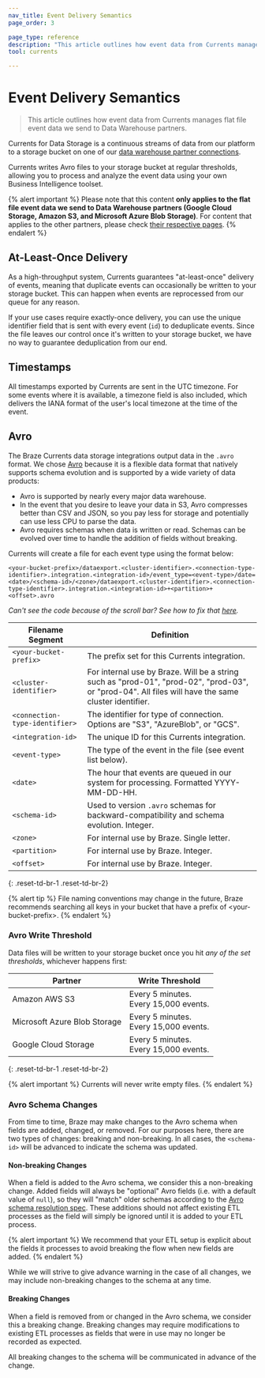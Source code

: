 ```yaml
---
nav_title: Event Delivery Semantics
page_order: 3

page_type: reference
description: "This article outlines how event data from Currents manages flat file event data we send to Data Warehouse partners."
tool: currents

---
```


# Event Delivery Semantics

> This article outlines how event data from Currents manages flat file event data we send to Data Warehouse partners.

Currents for Data Storage is a continuous streams of data from our platform to a storage bucket on one of our [data warehouse partner connections]({{site.baseurl}}/user_guide/data_and_analytics/braze_currents/available_partners/).

Currents writes Avro files to your storage bucket at regular thresholds, allowing you to process and analyze the event data using your own Business Intelligence toolset.

{% alert important %}
Please note that this content **only applies to the flat file event data we send to Data Warehouse partners (Google Cloud Storage, Amazon S3, and Microsoft Azure Blob Storage)**. For content that applies to the other partners, please check [their respective pages]({{site.baseurl}}/user_guide/data_and_analytics/braze_currents/available_partners/).
{% endalert %}


## At-Least-Once Delivery

As a high-throughput system, Currents guarantees "at-least-once" delivery of events, meaning that duplicate events can occasionally be written to your storage bucket. This can happen when events are reprocessed from our queue for any reason.

If your use cases require exactly-once delivery, you can use the unique identifier field that is sent with every event (`id`) to deduplicate events. Since the file leaves our control once it's written to your storage bucket, we have no way to guarantee deduplication from our end.

## Timestamps

All timestamps exported by Currents are sent in the UTC timezone. For some events where it is available, a timezone field is also included, which delivers the IANA format of the user's local timezone at the time of the event.

## Avro

The Braze Currents data storage integrations output data in the `.avro` format. We chose [Avro](https://avro.apache.org/) because it is a flexible data format that natively supports schema evolution and is supported by a wide variety of data products:

-   Avro is supported by nearly every major data warehouse.
-   In the event that you desire to leave your data in S3, Avro compresses better than CSV and JSON, so you pay less for storage and potentially can use less CPU to parse the data.
-   Avro requires schemas when data is written or read. Schemas can be evolved over time to handle the addition of fields without breaking.

Currents will create a file for each event type using the format below:

```
<your-bucket-prefix>/dataexport.<cluster-identifier>.<connection-type-identifier>.integration.<integration-id>/event_type=<event-type>/date=<date>/<schema-id>/<zone>/dataexport.<cluster-identifier>.<connection-type-identifier>.integration.<integration-id>+<partition>+<offset>.avro
```

_Can't see the code because of the scroll bar? See how to fix that [here]({{site.baseurl}}/help/help_articles/docs/scroll_bar_overlap/)._

|Filename Segment |Definition|
|---|---|
| `<your-bucket-prefix>` | The prefix set for this Currents integration. |
| `<cluster-identifier>` | For internal use by Braze. Will be a string such as "prod-01", "prod-02", "prod-03", or "prod-04". All files will have the same cluster identifier.|
| `<connection-type-identifier>` | The identifier for type of connection. Options are "S3", "AzureBlob", or "GCS". |
| `<integration-id>` | The unique ID for this Currents integration. |
| `<event-type>` | The type of the event in the file (see event list below). |
| `<date>` | The hour that events are queued in our system for processing. Formatted YYYY-MM-DD-HH. |
| `<schema-id>` | Used to version `.avro` schemas for backward-compatibility and schema evolution. Integer. |
| `<zone>` | For internal use by Braze. Single letter. |
| `<partition>` | For internal use by Braze. Integer. |
| `<offset>`| For internal use by Braze. Integer. |
{: .reset-td-br-1 .reset-td-br-2}

{% alert tip %}
File naming conventions may change in the future, Braze recommends searching all keys in your bucket that have a prefix of &lt;your-bucket-prefix&gt;.
{% endalert %}

### Avro Write Threshold

Data files will be written to your storage bucket once you hit _any of the set thresholds_, whichever happens first:

| Partner | Write Threshold |
|---|---|
| Amazon AWS S3 | Every 5 minutes. <br> Every 15,000 events. |
| Microsoft Azure Blob Storage | Every 5 minutes. <br> Every 15,000 events. |
| Google Cloud Storage | Every 5 minutes. <br> Every 15,000 events. |
{: .reset-td-br-1 .reset-td-br-2}

{% alert important %}
Currents will never write empty files.
{% endalert %}

### Avro Schema Changes

From time to time, Braze may make changes to the Avro schema when fields are added, changed, or removed. For our purposes here, there are two types of changes: breaking and non-breaking. In all cases, the `<schema-id>` will be advanced to indicate the schema was updated.

#### Non-breaking Changes

When a field is added to the Avro schema, we consider this a non-breaking change. Added fields will always be "optional" Avro fields (i.e. with a default value of `null`), so they will "match" older schemas according to the [Avro schema resolution spec](http://avro.apache.org/docs/current/spec.html#schema+resolution). These additions should not affect existing ETL processes as the field will simply be ignored until it is added to your ETL process. 

{% alert important %}
We recommend that your ETL setup is explicit about the fields it processes to avoid breaking the flow when new fields are added.
{% endalert %}

While we will strive to give advance warning in the case of all changes, we may include non-breaking changes to the schema at any time.

#### Breaking Changes

When a field is removed from or changed in the Avro schema, we consider this a breaking change. Breaking changes may require modifications to existing ETL processes as fields that were in use may no longer be recorded as expected.

All breaking changes to the schema will be communicated in advance of the change.
